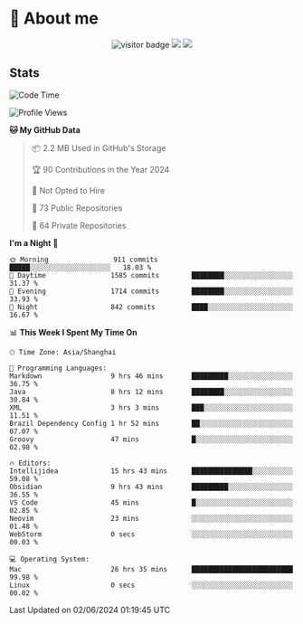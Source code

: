 <!-- ![](https://youpai.roccoshi.top/img/20200804214216.png) -->

# 🧐 About me
 
<p align="center">
<img src="https://visitor-badge.laobi.icu/badge?page_id=Lincest.Lincest&title=hits" alt="visitor badge"/>
<a href="mailto:imroccoshi@gmail.com"><img src="https://img.shields.io/badge/gmail-imroccoshi%40gmail.com-red"></a>
<a href="https://blog.roccoshi.top"><img src="https://img.shields.io/badge/blog-roccoshi-green"></a>
</p>

## Stats

<!--START_SECTION:waka-->
![Code Time](http://img.shields.io/badge/Code%20Time-1%2C222%20hrs%203%20mins-blue)

![Profile Views](http://img.shields.io/badge/Profile%20Views-0-blue)

**🐱 My GitHub Data** 

> 📦 2.2 MB Used in GitHub's Storage 
 > 
> 🏆 90 Contributions in the Year 2024
 > 
> 🚫 Not Opted to Hire
 > 
> 📜 73 Public Repositories 
 > 
> 🔑 64 Private Repositories 
 > 
**I'm a Night 🦉** 

```text
🌞 Morning                911 commits         █████░░░░░░░░░░░░░░░░░░░░   18.03 % 
🌆 Daytime                1585 commits        ████████░░░░░░░░░░░░░░░░░   31.37 % 
🌃 Evening                1714 commits        ████████░░░░░░░░░░░░░░░░░   33.93 % 
🌙 Night                  842 commits         ████░░░░░░░░░░░░░░░░░░░░░   16.67 % 
```


📊 **This Week I Spent My Time On** 

```text
🕑︎ Time Zone: Asia/Shanghai

💬 Programming Languages: 
Markdown                 9 hrs 46 mins       █████████░░░░░░░░░░░░░░░░   36.75 % 
Java                     8 hrs 12 mins       ████████░░░░░░░░░░░░░░░░░   30.84 % 
XML                      3 hrs 3 mins        ███░░░░░░░░░░░░░░░░░░░░░░   11.51 % 
Brazil Dependency Config 1 hr 52 mins        ██░░░░░░░░░░░░░░░░░░░░░░░   07.07 % 
Groovy                   47 mins             █░░░░░░░░░░░░░░░░░░░░░░░░   02.98 % 

🔥 Editors: 
Intellijidea             15 hrs 43 mins      ███████████████░░░░░░░░░░   59.08 % 
Obsidian                 9 hrs 43 mins       █████████░░░░░░░░░░░░░░░░   36.55 % 
VS Code                  45 mins             █░░░░░░░░░░░░░░░░░░░░░░░░   02.85 % 
Neovim                   23 mins             ░░░░░░░░░░░░░░░░░░░░░░░░░   01.48 % 
WebStorm                 0 secs              ░░░░░░░░░░░░░░░░░░░░░░░░░   00.03 % 

💻 Operating System: 
Mac                      26 hrs 35 mins      █████████████████████████   99.98 % 
Linux                    0 secs              ░░░░░░░░░░░░░░░░░░░░░░░░░   00.02 % 
```


 Last Updated on 02/06/2024 01:19:45 UTC
<!--END_SECTION:waka-->


